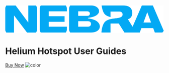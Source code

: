 <!-- _coverpage.md -->

![Nebra Logo](media/Nebra.svg  ':size=400')

# Helium Hotspot User Guides

[Buy Now](https://www.nebra.com/collections/helium-hotspot-miners-hnt)
![color](#f0f0f0)
